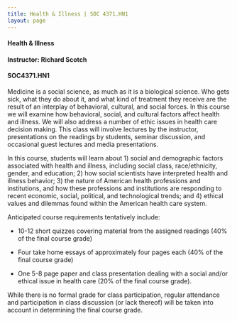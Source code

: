 ```yaml
---
title: Health & Illness | SOC 4371.HN1
layout: page
---
```


#### Health & Illness

#### Instructor: Richard Scotch

#### SOC4371.HN1

Medicine is a social science, as much as it is a biological science.
Who gets sick, what they do about it, and what kind of treatment they
receive are the result of an interplay of behavioral, cultural, and
social forces. In this course we will examine how behavioral, social,
and cultural factors affect health and illness. We will also address a
number of ethic issues in health care decision making. This class will
involve lectures by the instructor, presentations on the readings by
students, seminar discussion, and occasional guest lectures and media
presentations.

In this course, students will learn about 1) social and demographic
factors associated with health and illness, including social class,
race/ethnicity, gender, and education; 2) how social scientists have
interpreted health and illness behavior; 3) the nature of American
health professions and institutions, and how these professions and
institutions are responding to recent economic, social, political, and
technological trends; and 4) ethical values and dilemmas found within
the American health care system.

Anticipated course requirements tentatively include:

  * 10-12 short quizzes covering material from the assigned readings
(40% of the final course grade)

  * Four take home essays of approximately four pages each (40% of the
final course grade)

  * One 5-8 page paper and class presentation dealing with a social
and/or ethical issue in health care (20% of the final course grade).

While there is no formal grade for class participation, regular
attendance and participation in class discussion (or lack thereof)
will be taken into account in determining the final course grade.
